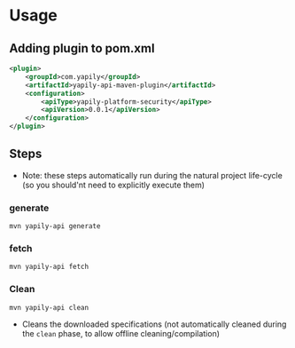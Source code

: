 # Usage

## Adding plugin to pom.xml
```xml
<plugin>
    <groupId>com.yapily</groupId>
    <artifactId>yapily-api-maven-plugin</artifactId>
    <configuration>
        <apiType>yapily-platform-security</apiType>
        <apiVersion>0.0.1</apiVersion>
    </configuration>
</plugin>
```

## Steps
* Note: these steps automatically run during the natural project life-cycle (so you should'nt need to explicitly execute them)

### generate
```shell
mvn yapily-api generate
```
### fetch
```shell
mvn yapily-api fetch
```

### Clean
```shell
mvn yapily-api clean
```
- Cleans the downloaded specifications (not automatically cleaned during the `clean` phase, to allow offline cleaning/compilation)
